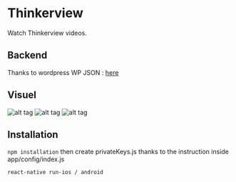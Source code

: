 # Thinkerview
Watch Thinkerview videos.

## Backend
Thanks to wordpress WP JSON : [here](http://thinkerview.pierrebresson.com/wp-json/wp/v2/)

## Visuel
![alt tag](https://github.com/PierreBresson/thinkerview/blob/master/screen1.jpg)
![alt tag](https://github.com/PierreBresson/thinkerview/blob/master/screen2.jpg)
![alt tag](https://github.com/PierreBresson/thinkerview/blob/master/screen3.jpg)

## Installation
`npm installation` then create privateKeys.js thanks to the instruction inside app/config/index.js

`react-native run-ios / android`